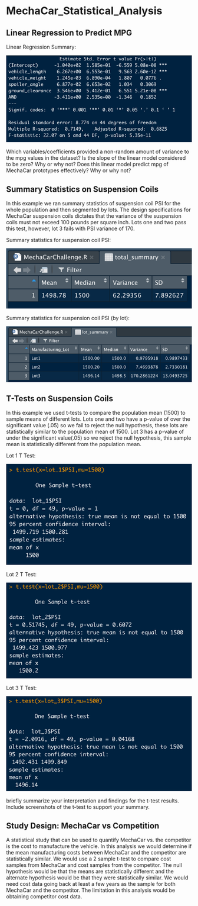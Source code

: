 # MechaCar_Statistical_Analysis

## Linear Regression to Predict MPG

Linear Regression Summary:

![](https://github.com/niklasax/MechaCar_Statistical_Analysis/blob/main/Screen%20Shot%202021-01-31%20at%207.13.19%20PM.png)

Which variables/coefficients provided a non-random amount of variance to the mpg values in the dataset?
Is the slope of the linear model considered to be zero? Why or why not?
Does this linear model predict mpg of MechaCar prototypes effectively? Why or why not?

## Summary Statistics on Suspension Coils

In this example we ran summary statistics of suspension coil PSI for the whole population and then segmented by lots. The design specifications for MechaCar suspension coils dictates that the variance of the suspension coils must not exceed 100 pounds per square inch. Lots one and two pass this test, however, lot 3 fails with PSI variance of 170.

Summary statistics for suspension coil PSI:

![](https://github.com/niklasax/MechaCar_Statistical_Analysis/blob/main/Screen%20Shot%202021-01-31%20at%207.14.07%20PM.png)

Summary statistics for suspension coil PSI (by lot):

![](https://github.com/niklasax/MechaCar_Statistical_Analysis/blob/main/Screen%20Shot%202021-01-31%20at%207.23.38%20PM.png)


## T-Tests on Suspension Coils

In this example we used t-tests to compare the population mean (1500) to sample means of different lots. Lots one and two have a p-value of over the significant value (.05) so we fail to reject the null hypothesis, these lots are statistically similar to the population mean of 1500. Lot 3 has a p-value of under the significant value(.05) so we reject the null hypothesis, this sample mean is statistically different from the population mean.

Lot 1 T Test:

![](https://github.com/niklasax/MechaCar_Statistical_Analysis/blob/main/Screen%20Shot%202021-01-31%20at%207.24.58%20PM.png)

Lot 2 T Test:

![](https://github.com/niklasax/MechaCar_Statistical_Analysis/blob/main/Screen%20Shot%202021-01-31%20at%207.25.11%20PM.png)

Lot 3 T Test:

![](https://github.com/niklasax/MechaCar_Statistical_Analysis/blob/main/Screen%20Shot%202021-01-31%20at%207.25.24%20PM.png)

briefly summarize your interpretation and findings for the t-test results. Include screenshots of the t-test to support your summary.

## Study Design: MechaCar vs Competition

A statistical study that can be used to quantify MechaCar vs. the competitor is the cost to manufacture the vehicle. In this analysis we would determine if the mean manufacturing costs between MechaCar and the competitor are statistically similar. We would use a 2 sample t-test to compare cost samples from MechaCar and cost samples from the competitor. The null hypothesis would be that the means are statistically different and the alternate hypothesis would be that they were statistically similar. We would need cost data going back at least a few years as the sample for both MechaCar and the competitor. The limitation in this analysis would be obtaining competitor cost data.
